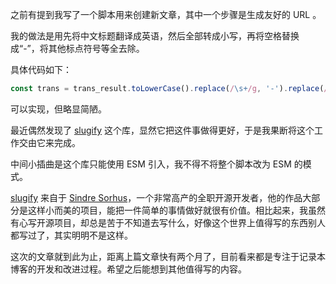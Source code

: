 之前有提到我写了一个脚本用来创建新文章，其中一个步骤是生成友好的 URL 。

我的做法是用先将中文标题翻译成英语，然后全部转成小写，再将空格替换成“-”，将其他标点符号等全去除。   

具体代码如下：  

```javascript
const trans = trans_result.toLowerCase().replace(/\s+/g, '-').replace(/[\ |\~|\`|\!|\@|\#|\$|\%|\^|\&|\*|\(|\)|\_|\+|\=|\||\\|\[|\]|\{|\}|\;|\:|\"|\'|\,|\<|\.|\>|\/|\?]/g, '')
```

可以实现，但略显简陋。

最近偶然发现了 [slugify](https://github.com/sindresorhus/slugify) 这个库，显然它把这件事做得更好，于是我果断将这个工作交由它来完成。

中间小插曲是这个库只能使用 ESM 引入，我不得不将整个脚本改为 ESM 的模式。

[slugify](https://github.com/sindresorhus/slugify) 来自于 [Sindre Sorhus](https://github.com/sindresorhus)，一个非常高产的全职开源开发者，他的作品大部分是这样小而美的项目，能把一件简单的事情做好就很有价值。相比起来，我虽然有心写开源项目，却总是苦于不知道去写什么，好像这个世界上值得写的东西别人都写过了，其实明明不是这样。

这次的文章就到此为止，距离上篇文章快有两个月了，目前看来都是专注于记录本博客的开发和改进过程。希望之后能想到其他值得写的内容。
